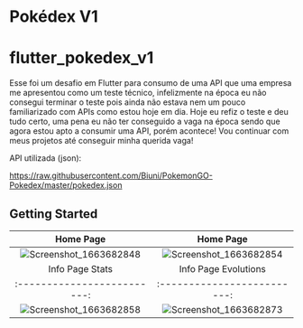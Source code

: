 # Pokédex V1
# flutter_pokedex_v1

Esse foi um desafio em Flutter para consumo de uma API que uma empresa me apresentou como um teste técnico, infelizmente na época eu não consegui terminar o teste pois ainda não estava nem um pouco familiarizado com APIs como estou hoje em dia.
Hoje eu refiz o teste e deu tudo certo, uma pena eu não ter conseguido a vaga na época sendo que agora estou apto a consumir uma API, porém acontece! Vou continuar com meus projetos até conseguir minha querida vaga!

API utilizada (json): 

https://raw.githubusercontent.com/Biuni/PokemonGO-Pokedex/master/pokedex.json

## Getting Started

Home Page             |  Home Page
:-------------------------:|:-------------------------:
![Screenshot_1663682848](https://user-images.githubusercontent.com/106937639/191281180-541fc410-9979-48d5-ad56-891fa8fef0a1.png) |  ![Screenshot_1663682854](https://user-images.githubusercontent.com/106937639/191281187-c5cafa45-7ff9-40e2-a3dd-c9abd13114b1.png)
Info Page Stats            |  Info Page Evolutions
:-------------------------:|:-------------------------:
![Screenshot_1663682858](https://user-images.githubusercontent.com/106937639/191281190-39c9b3cc-2ee8-4cbc-a26a-587ffb4fb456.png)  |  ![Screenshot_1663682873](https://user-images.githubusercontent.com/106937639/191281195-4971fa4e-d6bd-4686-8249-fd5f0aabce07.png)



